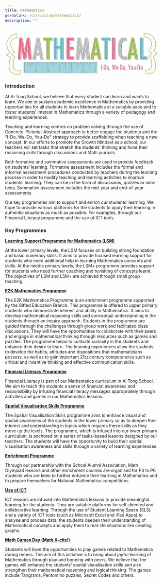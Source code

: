 ```yaml
---
title: Mathematics
permalink: /curriculum/mathematics/
description: ""
---
```

![](/images/ATS_Math.jpeg)

### Introduction

At Ai Tong School, we believe that every student can learn and wants to learn. We aim to sustain academic excellence in Mathematics by providing opportunities for all students to learn Mathematics at a suitable pace and to foster students’ interest in Mathematics through a variety of pedagogy and learning experiences. 

  

Teaching and learning centres on problem solving through the use of Concrete-Pictorial-Abstract approach to better engage the students and the “I-Do, We-Do, You-Do” strategy to provide scaffolding when teaching a new concept. In our efforts to promote the Growth Mindset as a school, our teachers will set tasks that stretch the students’ thinking and hone their reasoning skills through discussions and Math journals.

  

Both formative and summative assessments are used to provide feedback on students’ learning. Formative assessment includes the formal and informal assessment procedures conducted by teachers during the learning process in order to modify teaching and learning activities to improve students’ learning. They can be in the form of discussions, quizzes or mini-tests. Summative assessment includes the mid-year and end-of-year assessments. 

  

Our key programmes aim to support and enrich our students’ learning. We hope to provide various platforms for the students to apply their learning in authentic situations as much as possible. For examples, through our Financial Literacy programme and the use of ICT tools.

### Key Programmes

**<u>Learning Support Programme for Mathematics (LSM)</u>** 

At the lower primary levels, the LSM focuses on building strong foundation and basic numeracy skills. It aims to provide focused learning support for students who need additional help in learning Mathematics concepts and skills. At the middle primary levels, the LSM+ programme provides support for students who need further coaching and revisiting of concepts learnt. The objectives of LSM and LSM+ are achieved through small group teaching.

**<u>E2K Mathematics Programme</u>** 

The E2K Mathematics Programme is an enrichment programme supported by the Gifted Education Branch. This programme is offered to upper primary students who demonstrate interest and ability in Mathematics. It aims to develop mathematical reasoning skills and conceptual understanding in the students through an inquiry approach. Students in the programme are guided through the challenges through group work and facilitated class discussions. They will have the opportunities to collaborate with their peers and engage in mathematical thinking through resources such as games and puzzles. The programme helps to cultivate curiosity in the students and enhance their desire to learn. The learning experiences allow the students to develop the habits, attitudes and dispositions that mathematicians possess, as well as to gain important 21st century competencies such as critical and inventive thinking and effective communication skills.

  

**<u>Financial Literacy Programme</u>** 

Financial Literacy is part of our Mathematics curriculum in Ai Tong School. We aim to teach the students a sense of financial awareness and responsibility by infusing financial literacy messages appropriately through activities and games in our Mathematics lessons. 

  

**<u>Spatial Visualisation Skills Programme</u>** 

The Spatial Visualisation Skills programme aims to enhance visual and spatial awareness of the students in the lower primary so as to deepen their interest and understanding in topics which requires these skills as they move up the levels. The programme, which is infused into our lower primary curriculum, is anchored on a series of tasks-based lessons designed by our teachers. The students will have the opportunity to build their spatial visualisation awareness and skills through a variety of learning experiences.

  

**<u>Enrichment Programme</u>** 

Through our partnership with the School Alumni Association, Math Olympiad lessons and other enrichment courses are organised for P3 to P6 students who are keen to further enhance their learning in Mathematics and to prepare themselves for National Mathematics competitions.

  

**<u>Use of ICT</u>**

ICT lessons are infused into Mathematics lessons to provide meaningful learning for the students. They are suitable platforms for self-directed and collaborative learning. Through the use of Student Learning Space (SLS) and a variety of ICT tools (such as Microsoft Excel and iPad Apps) to analyse and process data, the students deepen their understanding of Mathematical concepts and apply them to real-life situations like creating graphs. 

  
**<u>Math Games Day (Math X-cite!)</u>**

Students will have the opportunities to play games related to Mathematics during recess. The aim of this initiative is to bring about joyful learning of Mathematics through play and bonding with peers. We believe that the games will enhance the students’ spatial visualisation skills and also strengthen their mathematical reasoning and logical thinking. The games include Tangrams, Pentomino puzzles, Secret Codes and others.